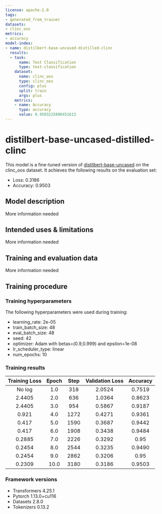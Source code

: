```yaml
---
license: apache-2.0
tags:
- generated_from_trainer
datasets:
- clinc_oos
metrics:
- accuracy
model-index:
- name: distilbert-base-uncased-distilled-clinc
  results:
  - task:
      name: Text Classification
      type: text-classification
    dataset:
      name: clinc_oos
      type: clinc_oos
      config: plus
      split: train
      args: plus
    metrics:
    - name: Accuracy
      type: accuracy
      value: 0.9503225806451613
---
```


<!-- This model card has been generated automatically according to the information the Trainer had access to. You
should probably proofread and complete it, then remove this comment. -->

# distilbert-base-uncased-distilled-clinc

This model is a fine-tuned version of [distilbert-base-uncased](https://huggingface.co/distilbert-base-uncased) on the clinc_oos dataset.
It achieves the following results on the evaluation set:
- Loss: 0.3186
- Accuracy: 0.9503

## Model description

More information needed

## Intended uses & limitations

More information needed

## Training and evaluation data

More information needed

## Training procedure

### Training hyperparameters

The following hyperparameters were used during training:
- learning_rate: 2e-05
- train_batch_size: 48
- eval_batch_size: 48
- seed: 42
- optimizer: Adam with betas=(0.9,0.999) and epsilon=1e-08
- lr_scheduler_type: linear
- num_epochs: 10

### Training results

| Training Loss | Epoch | Step | Validation Loss | Accuracy |
|:-------------:|:-----:|:----:|:---------------:|:--------:|
| No log        | 1.0   | 318  | 2.0524          | 0.7519   |
| 2.4405        | 2.0   | 636  | 1.0364          | 0.8623   |
| 2.4405        | 3.0   | 954  | 0.5867          | 0.9187   |
| 0.921         | 4.0   | 1272 | 0.4271          | 0.9361   |
| 0.417         | 5.0   | 1590 | 0.3687          | 0.9442   |
| 0.417         | 6.0   | 1908 | 0.3438          | 0.9484   |
| 0.2885        | 7.0   | 2226 | 0.3292          | 0.95     |
| 0.2454        | 8.0   | 2544 | 0.3235          | 0.9490   |
| 0.2454        | 9.0   | 2862 | 0.3206          | 0.95     |
| 0.2309        | 10.0  | 3180 | 0.3186          | 0.9503   |


### Framework versions

- Transformers 4.25.1
- Pytorch 1.13.0+cu116
- Datasets 2.8.0
- Tokenizers 0.13.2
